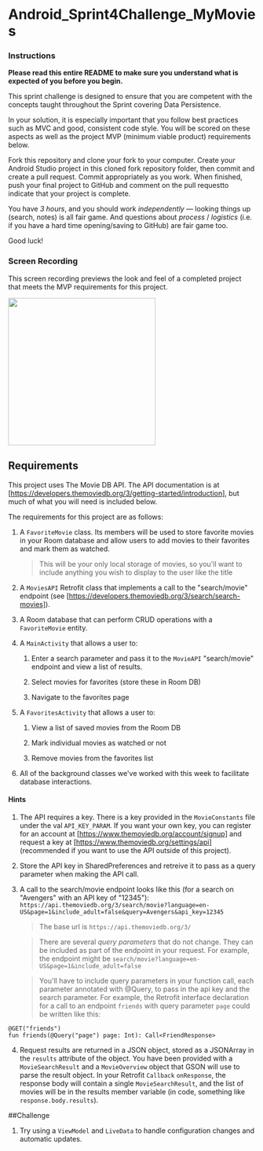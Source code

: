 # Android_Sprint4Challenge_MyMovies

### Instructions

**Please read this entire README to make sure you understand what is expected of you before you begin.**

This sprint challenge is designed to ensure that you are competent with the concepts taught throughout the Sprint covering Data Persistence.

In your solution, it is especially important that you follow best practices such as MVC and good, consistent code style. You will be scored on these aspects as well as the project MVP (minimum viable product) requirements below.

Fork this repository and clone your fork to your computer. Create your Android Studio project in this cloned fork repository folder, then commit and create a pull request. Commit appropriately as you work. When finished, push your final project to GitHub and comment on the pull requestto indicate that your project is complete.

You have *3 hours*, and you should work *independently* — looking things up (search, notes) is all fair game. And questions about *process* / *logistics* (i.e. if you have a hard time opening/saving to GitHub) are fair game too.

Good luck!

### Screen Recording

This screen recording previews the look and feel of a completed project that meets the MVP requirements for this project.

<img src="./myMoviesDemo_shorter.webm" width="300">

## Requirements

This project uses The Movie DB API. The API documentation is at [https://developers.themoviedb.org/3/getting-started/introduction], but much of what you will need is included below.

The requirements for this project are as follows:

1. A `FavoriteMovie` class. Its members will be used to store favorite movies in your Room database and allow users to add movies to their favorites and mark them as watched.

   > This will be your only local storage of movies, so you'll want to include anything you wish to  display to the user like the title

2. A `MoviesAPI` Retrofit class that implements a call to the "search/movie" endpoint (see [https://developers.themoviedb.org/3/search/search-movies]).

3. A Room database that can perform CRUD operations with a `FavoriteMovie` entity.

4. A `MainActivity` that allows a user to:

   1. Enter a search parameter and pass it to the `MovieAPI` "search/movie" endpoint and view a list of results.

   2. Select movies for favorites (store these in Room DB)

   3. Navigate to the favorites page

5. A `FavoritesActivity` that allows a user to:

   1. View a list of saved movies from the Room DB

   2. Mark individual movies as watched or not

   3. Remove movies from the favorites list

6. All of the background classes we've worked with this week to facilitate database interactions. 

#### Hints
1. The API requires a key. There is a key provided in the `MovieConstants` file under the val `API_KEY_PARAM`. If you want your own key, you can register for an account at [https://www.themoviedb.org/account/signup] and request a key at [https://www.themoviedb.org/settings/api] (recommended if you want to use the API outside of this project).

2. Store the API key in SharedPreferences and retreive it to pass as a query parameter when making the API call.

3. A call to the search/movie endpoint looks like this (for a search on "Avengers" with an API key of "12345"): `https://api.themoviedb.org/3/search/movie?language=en-US&page=1&include_adult=false&query=Avengers&api_key=12345`

      > The base url is `https://api.themoviedb.org/3/`

      > There are several *query parameters* that do not change. They can be included as part of the endpoint in your request. For example, the endpoint might be `search/movie?language=en-US&page=1&include_adult=false`

      > You'll have to include query parameters in your function call, each parameter annotated with @Query, to pass in the api key and the search parameter. For example, the Retrofit interface declaration for a call to an endpoint `friends` with query parameter `page` could be written like this:

```
@GET("friends")
fun friends(@Query("page") page: Int): Call<FriendResponse>
```

4. Request results are returned in a JSON object, stored as a JSONArray in the `results` attribute of the object. You have been provided with a `MovieSearchResult` and a `MovieOverview` object that GSON will use to parse the result object. In your Retrofit `Callback` `onResponse`, the response body will contain a single `MovieSearchResult`, and the list of movies will be in the results member variable (in code, something like `response.body.results`).

##Challenge
1. Try using a `ViewModel` and `LiveData` to handle configuration changes and automatic updates.